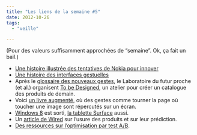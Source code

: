 ```yaml
---
title: "Les liens de la semaine #5"
date: 2012-10-26
tags:
  - "veille"

---
```


(Pour des valeurs suffisamment approchées de “semaine”. Ok, ça fait un bail.)

- [Une histoire illustrée des tentatives de Nokia pour innover](http://static.tumblr.com/jwalc49/Qo9mcgt7l/owm3o.jpg)
- [Une histoire des interfaces gestuelles](http://rhizome.org/editorial/2012/oct/23/prosthetic-knowledge-picks-kinect-genealogy-brief-/)
- Après le [glossaire des nouveaux gestes](http://curiousrituals.wordpress.com/), le Laboratoire du futur proche (et al.) organisent [To be Designed](http://tobedesigned.nearfuturelaboratory.com/), un atelier pour créer un catalogue des produits de demain.
- Voici [un livre augmenté](http://www.fabernovel.com/2012/09/11/electrolibrary-the-future-of-books-is-not-the-tablet/), où des gestes comme tourner la page où toucher une image sont répercutés sur un écran.
- [Windows 8](http://arstechnica.com/information-technology/2012/10/windows-reimagined-a-review-of-windows-8/) est sorti, [la tablette Surface](http://www.theverge.com/2012/10/23/3540550/microsoft-surface-review) aussi.
- Un [article de Wired](http://www.wired.com/design/2012/10/ff-why-products-fail/all/) sur l’usure des produits et sur leur prédiction.
- [Des ressources sur l’optimisation par test A/B](http://www.stumbleupon.com/su/1AxH8c/unbounce.com/?p=13181).
